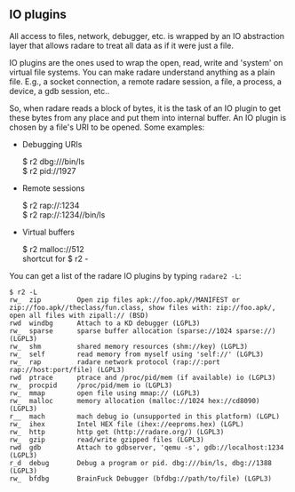 ## IO plugins

All access to files, network, debugger, etc. is wrapped by an IO abstraction layer that allows radare to treat all data as if it were just a file.

IO plugins are the ones used to wrap the open, read, write and 'system' on virtual file systems. You can make radare understand anything as a plain file. E.g., a socket connection, a remote radare session, a file, a process, a device, a gdb session, etc..

So, when radare reads a block of bytes, it is the task of an IO plugin to get these bytes from any place and put them into internal buffer. An IO plugin is chosen by a file's URI to be opened. Some examples:

* Debugging URIs

    $ r2 dbg:///bin/ls<br />
    $ r2 pid://1927

* Remote sessions

    $ r2 rap://:1234<br />
    $ r2 rap://<host>:1234//bin/ls

* Virtual buffers

    $ r2 malloc://512<br />
    shortcut for
    $ r2 -

You can get a list of the radare IO plugins by typing `radare2 -L`:

    $ r2 -L
    rw_  zip         Open zip files apk://foo.apk//MANIFEST or zip://foo.apk//theclass/fun.class, show files with: zip://foo.apk/, open all files with zipall:// (BSD)
    rwd  windbg      Attach to a KD debugger (LGPL3)
    rw_  sparse      sparse buffer allocation (sparse://1024 sparse://) (LGPL3)
    rw_  shm         shared memory resources (shm://key) (LGPL3)
    rw_  self        read memory from myself using 'self://' (LGPL3)
    rw_  rap         radare network protocol (rap://:port rap://host:port/file) (LGPL3)
    rwd  ptrace      ptrace and /proc/pid/mem (if available) io (LGPL3)
    rw_  procpid     /proc/pid/mem io (LGPL3)
    rw_  mmap        open file using mmap:// (LGPL3)
    rw_  malloc      memory allocation (malloc://1024 hex://cd8090) (LGPL3)
    r__  mach        mach debug io (unsupported in this platform) (LGPL)
    rw_  ihex        Intel HEX file (ihex://eeproms.hex) (LGPL)
    rw_  http        http get (http://radare.org/) (LGPL3)
    rw_  gzip        read/write gzipped files (LGPL3)
    rwd  gdb         Attach to gdbserver, 'qemu -s', gdb://localhost:1234 (LGPL3)
    r_d  debug       Debug a program or pid. dbg:///bin/ls, dbg://1388 (LGPL3)
    rw_  bfdbg       BrainFuck Debugger (bfdbg://path/to/file) (LGPL3)
